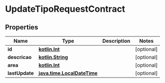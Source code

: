 # UpdateTipoRequestContract

## Properties
Name | Type | Description | Notes
------------ | ------------- | ------------- | -------------
**id** | [**kotlin.Int**](.md) |  |  [optional]
**descricao** | [**kotlin.String**](.md) |  |  [optional]
**area** | [**kotlin.Int**](.md) |  |  [optional]
**lastUpdate** | [**java.time.LocalDateTime**](java.time.LocalDateTime.md) |  |  [optional]
